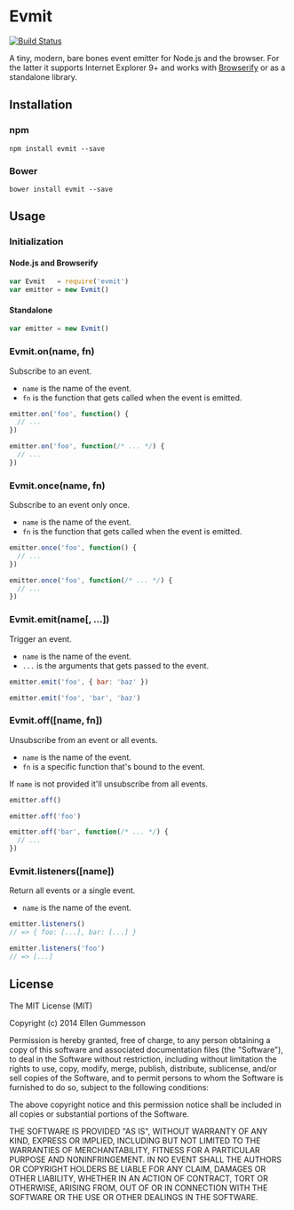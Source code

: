# Evmit

[![Build Status](https://travis-ci.org/gummesson/evmit.svg?branch=master)](https://travis-ci.org/gummesson/evmit)

A tiny, modern, bare bones event emitter for Node.js and the browser. For the latter it supports Internet Explorer 9+ and works with [Browserify](http://browserify.org/) or as a standalone library.

## Installation

### npm

~~~ text
npm install evmit --save
~~~

### Bower

~~~ text
bower install evmit --save
~~~

## Usage

### Initialization

#### Node.js and Browserify

~~~ javascript
var Evmit   = require('evmit')
var emitter = new Evmit()
~~~

#### Standalone

~~~ javascript
var emitter = new Evmit()
~~~

### Evmit.on(name, fn)

Subscribe to an event.

- `name` is the name of the event.
- `fn` is the function that gets called when the event is emitted.

~~~ javascript
emitter.on('foo', function() {
  // ...
})

emitter.on('foo', function(/* ... */) {
  // ...
})
~~~

### Evmit.once(name, fn)

Subscribe to an event only once.

- `name` is the name of the event.
- `fn` is the function that gets called when the event is emitted.

~~~ javascript
emitter.once('foo', function() {
  // ...
})

emitter.once('foo', function(/* ... */) {
  // ...
})
~~~

### Evmit.emit(name[, ...])

Trigger an event.

- `name` is the name of the event.
- `...` is the arguments that gets passed to the event.

~~~ javascript
emitter.emit('foo', { bar: 'baz' })

emitter.emit('foo', 'bar', 'baz')
~~~

### Evmit.off([name, fn])

Unsubscribe from an event or all events.

- `name` is the name of the event.
- `fn` is a specific function that's bound to the event.

If `name` is not provided it'll unsubscribe from all events.

~~~ javascript
emitter.off()

emitter.off('foo')

emitter.off('bar', function(/* ... */) {
  // ...
})
~~~

### Evmit.listeners([name])

Return all events or a single event.

- `name` is the name of the event.

~~~ javascript
emitter.listeners()
// => { foo: [...], bar: [...] }

emitter.listeners('foo')
// => [...]
~~~

## License

The MIT License (MIT)

Copyright (c) 2014 Ellen Gummesson

Permission is hereby granted, free of charge, to any person obtaining a copy
of this software and associated documentation files (the "Software"), to deal
in the Software without restriction, including without limitation the rights
to use, copy, modify, merge, publish, distribute, sublicense, and/or sell
copies of the Software, and to permit persons to whom the Software is
furnished to do so, subject to the following conditions:

The above copyright notice and this permission notice shall be included in
all copies or substantial portions of the Software.

THE SOFTWARE IS PROVIDED "AS IS", WITHOUT WARRANTY OF ANY KIND, EXPRESS OR
IMPLIED, INCLUDING BUT NOT LIMITED TO THE WARRANTIES OF MERCHANTABILITY,
FITNESS FOR A PARTICULAR PURPOSE AND NONINFRINGEMENT. IN NO EVENT SHALL THE
AUTHORS OR COPYRIGHT HOLDERS BE LIABLE FOR ANY CLAIM, DAMAGES OR OTHER
LIABILITY, WHETHER IN AN ACTION OF CONTRACT, TORT OR OTHERWISE, ARISING FROM,
OUT OF OR IN CONNECTION WITH THE SOFTWARE OR THE USE OR OTHER DEALINGS IN
THE SOFTWARE.
